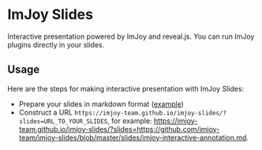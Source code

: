 # ImJoy Slides

Interactive presentation powered by ImJoy and reveal.js. You can run ImJoy plugins directly in your slides.

## Usage

Here are the steps for making interactive presentation with ImJoy Slides:

 * Prepare your slides in markdown format ([example](https://github.com/imjoy-team/imjoy-slides/blob/master/slides/imjoy-interactive-annotation.md))
 * Construct a URL `https://imjoy-team.github.io/imjoy-slides/?slides=URL_TO_YOUR_SLIDES`, for example: https://imjoy-team.github.io/imjoy-slides/?slides=https://github.com/imjoy-team/imjoy-slides/blob/master/slides/imjoy-interactive-annotation.md.
